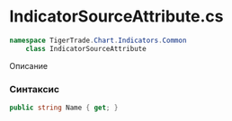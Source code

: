 
# IndicatorSourceAttribute.cs
```csharp
namespace TigerTrade.Chart.Indicators.Common  
    class IndicatorSourceAttribute
```

Описание

### Синтаксис
```csharp
public string Name { get; }
```
